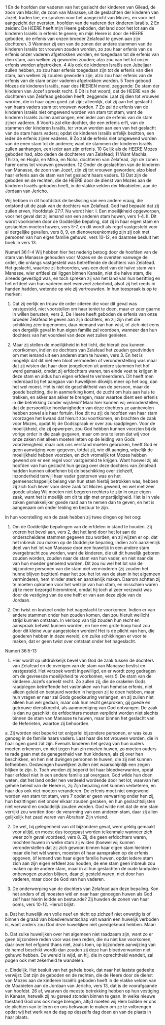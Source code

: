 1 En de hoofden der vaderen van het geslacht der kinderen van Gilead, de zoon van Machir, de zoon van Manasse, uit de geslachten der kinderen van Jozef, traden toe, en spraken voor het aangezicht van Mozes, en voor het aangezicht der oversten, hoofden van de vaderen der kinderen Israëls. 2 En zeiden: De HEERE heeft mijn Heere geboden, dat land door het lot aan de kinderen Israëls in erfenis te geven; en mijn Heere is door de HEERE geboden, de erfenis van onzen broeder Zelafead te geven aan zijn dochteren. 3 Wanneer zij een van de zonen der andere stammen van de kinderen Israëls tot vrouwen zouden worden, zo zou haar erfenis van de erfenis onzer vaderen afgetrokken worden, en toegedaan tot de erfenis van dien stam, aan welken zij geworden zouden; alzo zou van het lot onzer erfenis worden afgetrokken. 4 Als ook de kinderen Israëls een Jubeljaar zullen hebben, zo zou haar erfenis toegedaan zijn tot de erfenis van dien stam, aan welken zij zouden geworden zijn; alzo zou haar erfenis van de erfenis van de stam onzer vaderen afgetrokken worden. 5 Toen gebood Mozes de kinderen Israëls, naar des HEEREN mond, zeggende: De stam der kinderen van Jozef spreekt recht. 6 Dit is het woord, dat de HEERE van de dochteren van Zelafead geboden heeft, zeggende: Laat zij dien tot vrouwen worden, die in haar ogen goed zal zijn; alleenlijk, dat zij aan het geslacht van haars vaders stam tot vrouwen worden. 7 Zo zal de erfenis van de kinderen Israëls niet omgewend worden van stam tot stam; want de kinderen Israëls zullen aanhangen, een ieder aan de erfenis van de stam zijner vaderen. 8 Voorts zal elke dochter, die een erfenis erft, van de stammen der kinderen Israëls, ter vrouw worden aan een van het geslacht van de stam haars vaders; opdat de kinderen Israëls erfelijk bezitten, een ieder de erfenis zijner vaderen. 9 Zo zal de erfenis niet omgewend worden van de enen stam tot de anderen; want de stammen der kinderen Israëls zullen aanhangen, een ieder aan zijn erfenis. 10 Gelijk als de HEERE Mozes geboden had, alzo deden de dochteren van Zelafead; 11 Want Machla, Thirza, en Hogla, en Milka, en Noha, dochteren van Zelafead, zijn de zonen harer ooms tot vrouwen geworden. 12 Onder de geslachten van de kinderen van Manasse, de zoon van Jozef, zijn zij tot vrouwen geworden; alzo bleef haar erfenis aan de stam van het geslacht haars vaders. 13 Dat zijn de geboden en de rechten, die de HEERE door de dienst van Mozes aan de kinderen Israëls geboden heeft, in de vlakke velden der Moabieten, aan de Jordaan van Jericho. 

Wij hebben in dit hoofdstuk de beslissing van een andere vraag, die ontstond uit de zaak van de dochters van Zelafead. God had bepaald dat zij zullen erven, Hoofdstuk 27:7. Nu wordt hier: 
I. Een moeilijkheid opgeworpen, voor het geval dat zij iemand van een anderen stam huwen, vers 1-4.
II. Dit wordt voorkomen door de Goddelijke bepaling, dat zij in haar eigen stam en geslachten moeten huwen, vers 5-7, en dit wordt als regel vastgesteld voor al dergelijke gevallen. vers 8, 9, en dienovereenkomstig zijn zij ook met personen van hun eigen familie gehuwd, vers 10-12, en daarmee besluit het boek in vers 13.

Numeri  36:1-4 
Wij hebben hier het nederig betoog door de hoofden van de stam van Manasse gehouden voor Mozes en de oversten vanwege de order, die onlangs vastgesteld was betreffende de dochters van Zelafead. Het geslacht, waartoe zij behoorden, was een deel van de halve stam van Manasse, wier erfdeel zal liggen binnen Kanaän, niet die halve stam, die alreeds gevestigd was, en toch spreken zij van het land van hun bezitting en het erfdeel van hun vaderen met evenveel zekerheid, alsof zij het reeds in handen hadden, wetende op wie zij vertrouwden. In hun toespraak is op te merken:
1. Dat zij eerlijk en trouw de order citeren die voor dit geval was vastgesteld, niet voorstellen om haar teniet te doen, maar er zeer gaarne in willen berusten, vers 2, De Heere heeft geboden de erfenis van onze broeder Zelafead te geven aan zijn dochters, en zij zijn met die schikking zeer ingenomen, daar niemand van hun wist, of zich niet eens een dergelijk geval in hun eigen familie zal voordoen, wanneer dan hun dochters van het voordeel van deze wet zullen genieten.

2. Maar zij stellen de moeilijkheid in het licht, die hieruit zou kunnen voortkomen, indien de dochters van Zelafead het zouden goedvinden om met iemand uit een anderen stam te huwen, vers 3. En het is mogelijk dat dit niet een bloot vermoeden of veronderstelling was maar dat zij wisten dat haar door jongelieden uit andere stammen het hof werd gemaakt, omdat zij erfdochters waren, ten einde voet te krijgen in deze stam en aldus hun eigen erfdeel te vermeerderen. Dit heeft men inderdaad bij het aangaan van huwelijken dikwijls meer op het oog, dan het wel moest. Het is niet de geschiktheid van de persoon, maar de goede bezitting, die in aanmerking komt, de zucht om huis aan huis te trekken, en akker aan akker te brengen, maar waartoe dient een erfenis in die betrekking zonder wijsheid? Maar hier kunnen wij veronderstellen, dat de persoonlijke hoedanigheden van deze dochters ze aanbevolen hebben zowel als haar fortuin. 
Hoe dit nu zij: de hoofden van haar stam voorzagen het kwaad dat hieruit zou voortkomen, en brachten de zaak voor Mozes, opdat hij de Godsspraak er over zou raadplegen. Voor de moeilijkheid, die zij opwerpen, zou God hebben kunnen voorzien bij de vorige order in die zaak gegeven, maar om ons te leren dat wij voor onze zaken niet alleen moeten letten op de leiding van Gods voorzienigheid, maar ook ons verstand moeten gebruiken, heeft God er geen aanwijzing voor gegeven, totdat zij, wie dit aanging, wijselijk de moeilijkheid hebben voorzien, en zich vromelijk tot Mozes hebben gewend om er een regel voor vastgesteld te krijgen. Want hoewel zij als hoofden van hun geslacht hun gezag over deze dochters van Zelafead hadden kunnen uitoefenen bij de beschikking over zichzelf, inzonderheid terwijl haar vader gestorven was en het gemeenschappelijk belang van hun stam hierbij betrokken was, hebben zij zich toch liever voor deze zaak tot Mozes gewend, en wel met zeer goede uitslag Wij moeten niet begeren rechters te zijn in onze eigen zaak, want het is moeilijk om dit te zijn met onpartijdigheid. Het is in vele zaken gemakkelijker goede raad aan te nemen dan te geven, en het is aangenaam om onder leiding en bestuur te zijn. 

In hun voorstelling van de zaak hebben zij twee dingen op het oog:
1. Om de Goddelijke bepalingen van de erfdelen in stand te houden. Zij voeren het bevel aan, vers 2, dat het land door het lot aan de onderscheidene stammen gegeven zou worden, en zij wijzen er op, dat het inbreuk zou maken op de Goddelijke bepaling, indien zo’n aanzienlijk deel van het lot van Manasse door een huwelijk in een andere stam overgebracht zou worden, want de kinderen, die uit dit huwelijk geboren zouden worden, zouden naar de stam van hun vader, en niet naar die van hun moeder genoemd worden. Dit zou nu wel het lot van de bijzondere personen van die stam niet verminderen (zij zouden het hunne blijven bezitten) maar het zou het lot van de stam in het algemeen verminderen, hem minder sterk en aanzienlijk maken. Daarom achtten zij te moeten opkomen voor het welzijn van hun stam, en misschien waren zij te meer bezorgd hieromtrent, omdat hij toch al zeer verzwakt was door de vestiging van de ene helft er van aan deze zijde van de Jordaan.

2. Om twist en krakeel onder het nageslacht te voorkomen. Indien er van andere stammen onder hen zouden komen, dan zou hieruit wellicht strijd kunnen ontstaan. In verloop van tijd zouden hun recht en aanspraak betwist kunnen worden, en hoe een grote hoop hout zou door dit kleine vuur aangestoken worden! Het is de plicht van hen, die goederen hebben in deze wereld, om zulke schikkingen er voor te maken, dat er geen twist over ontstaat onder het nageslacht.

Numeri  36:5-13 
1. Hier wordt op uitdrukkelijk bevel van God de zaak tussen de dochters van Zelafead en de overigen van de stam van Manasse beslist en vastgesteld. Het verzoek wordt ingewilligd, en er wordt zorg gedragen om de gevreesde moeilijkheid te voorkomen, vers 5. De stam van de kinderen Jozefs spreekt recht. Zo zullen zij, die de orakelen Gods raadplegen betreffende het vastmaken van hun hemelse erfenis, niet alleen geleid en bestuurd worden in hetgeen zij te doen hebben, maar hun vragen er naar zal Gods goedkeuring verlangen, en zij zullen niet alleen hun wèl gedaan, maar ook hun recht gesproken, gij goede en getrouwe dienstknecht, als aanmoediging van God ontvangen. De zaak is dan nu geschikt: de erfdochters moeten verplicht worden niet slechts binnen de stam van Manasse te huwen, maar binnen het geslacht van de Heferieten, waartoe zij behoorden. 

a. Zij worden niet beperkt tot enigerlei bijzondere personen, er was keus genoeg in de familie haars vaders. Laat haar die tot vrouwen worden, die in haar ogen goed zal zijn. Evenals kinderen het gezag van hun ouders moeten erkennen, en niet tegen hun zin moeten huwen, zo moeten ouders te rade gaan met de genegenheid van hun kinderen, als zij over hen beschikken, en hen niet dwingen personen te huwen, die zij niet kunnen liefhebben. Gedwongen huwelijken zullen niet waarschijnlijk een zegen blijken te zijn.
b. Toch worden zij beperkt tot haar bloedverwanten, opdat haar erfdeel niet in een andere familie zal overgaan. God wilde hun doen weten, dat het land onder hen verdeeld wordende door het lot, waarvan het gehele beleid van de Heere is, zij Zijn bepaling niet kunnen verbeteren, en haar dus ook niet moeten veranderen. De erfenis moet niet omgewend worden van stam tot stam, vers 7 opdat er geen verwarring onder hen zij, hun bezittingen niet onder elkaar zouden geraken, en hun geslachtslijsten niet verward en onduidelijk zouden worden. God wilde niet dat de ene stam verrijkt zou worden door de verarming van een anderen stam, daar zij allen gelijkelijk het zaad waren van Abraham Zijn vriend.

2. De wet, bij gelegenheid van dit bijzondere geval, werd geldig gemaakt voor altijd, en moest dus toegepast worden telkenmale wanneer zich weer zo’n geval voordeed, vers 8. Zij, die geen erfdochters waren, mochten huwen in welke stam zij wilden (hoewel wij kunnen veronderstellen dat zij zich gewoon binnen haar eigen stam hielden) maar die het wèl waren, moesten òf haar aanspraken op de erfenis opgeven, òf iemand van haar eigen familie huwen, opdat iedere stam zich aan zijn eigen erfdeel zou houden, de ene stam geen inbreuk zou maken op de andere stam, maar in al hun geslachten de oude landpalen onbewogen zouden blijven, daar zij gesteld waren, niet door hun vaderen, maar door de God van hun vaderen.

3. De onderwerping van de dochters van Zelafead aan deze bepaling. Kon het anders of zij moesten wèl en naar haar genoegen huwen als God zelf haar hierin leidde en bestuurde? Zij huwden de zonen van haar ooms, vers 10-12. 
Hieruit blijkt:

a. Dat het huwelijk van volle neef en nicht op zichzelf niet onwettig is of binnen de graad van bloedverwantschap valt waarin een huwelijk verboden is, want anders zou God deze huwelijken niet goedgekeurd hebben. Maar:

b. Dat zulke huwelijken over het algemeen niet raadzaam zijn, want zo er geen bijzondere reden voor was (een reden, die nu niet kan voorkomen, daar over het erfgoed thans niet, zoals toen, op bijzondere aanwijzing van de hemel beschikt wordt) dan zouden zij deze hun bloedverwanten niet gehuwd hebben. De wereld is wijd, en hij, die in oprechtheid wandelt, zal pogen ook met zekerheid te wandelen. 

c. Eindelijk. Het besluit van het gehele boek, dat naar het laatste gedeelte verwijst: Dat zijn de geboden en de rechten, die de Heere door de dienst van Mozes aan de kinderen Israël’s geboden heeft in de vlakke velden van de Moabieten aan de Jordaan van Jericho, vers 13, dat is de voorafgaande van hoofdst. 26 af, waarvan de meeste betrekking hebben op hun vestiging in Kanaän, hetwelk zij nu gereed stonden binnen te gaan. 
In welke nieuwe toestand God ons ook moge brengen, altijd moeten wij Hem bidden er ons de plichten van te leren en ons bekwaam te maken om ze te volbrengen opdat wij het werk van de dag op deszelfs dag doen en van de plaats in haar plaats. 



